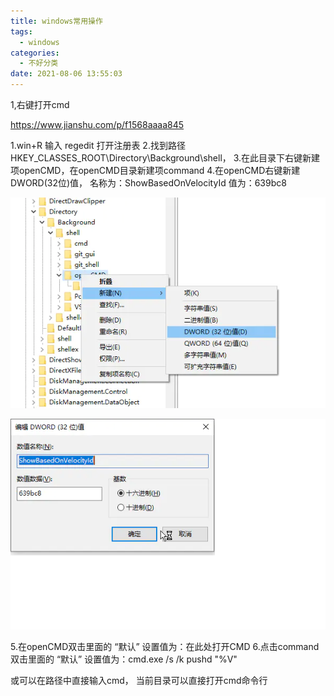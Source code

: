 ```yaml
---
title: windows常用操作
tags:
  - windows
categories:
  - 不好分类
date: 2021-08-06 13:55:03
---
```






1,右键打开cmd

https://www.jianshu.com/p/f1568aaaa845

1.win+R 输入 regedit 打开注册表
 2.找到路径 HKEY_CLASSES_ROOT\Directory\Background\shell，
 3.在此目录下右键新建项openCMD，在openCMD目录新建项command
 4.在openCMD右键新建 DWORD(32位)值，
 名称为：ShowBasedOnVelocityId
 值为：639bc8

![](images/2022/1.png)



![](images/2022/2.png)


 5.在openCMD双击里面的 “默认” 设置值为：在此处打开CMD
 6.点击command双击里面的 “默认” 设置值为：cmd.exe /s /k pushd "%V"



或可以在路径中直接输入cmd， 当前目录可以直接打开cmd命令行

